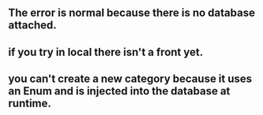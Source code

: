 
## The error is normal because there is no database attached.
## if you try in local there isn't a front yet.
## you can't create a new category because it uses an Enum and is injected into the database at runtime.